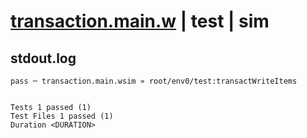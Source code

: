 # [transaction.main.w](../../../../../../examples/tests/sdk_tests/dynamodb-table/transaction.main.w) | test | sim

## stdout.log
```log
pass ─ transaction.main.wsim » root/env0/test:transactWriteItems
 
 
Tests 1 passed (1)
Test Files 1 passed (1)
Duration <DURATION>
```

